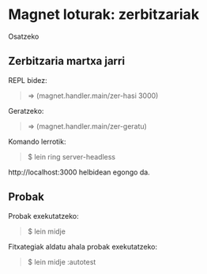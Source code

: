 # Magnet loturak: zerbitzariak

Osatzeko

## Zerbitzaria martxa jarri

REPL bidez:
> => (magnet.handler.main/zer-hasi 3000)

Geratzeko:
> => (magnet.handler.main/zer-geratu)

Komando lerrotik:
> $ lein ring server-headless

http://localhost:3000 helbidean egongo da.

## Probak

Probak exekutatzeko:
> $ lein midje
	    
Fitxategiak aldatu ahala probak exekutatzeko:
> $ lein midje :autotest